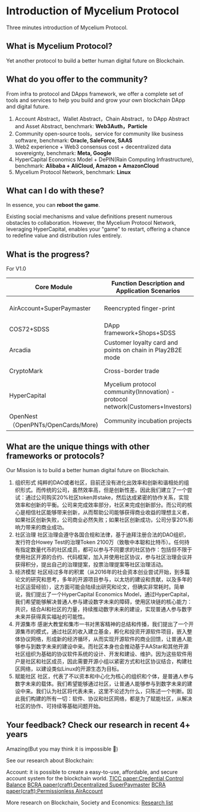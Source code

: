 # Introduction of Mycelium Protocol

Three minutes introduction of Mycelium Protocol.

## What is Mycelium Protocol?

Yet another protocol to build a better human digital future on Blockchain.

## What do you offer to the community?

From infra to protocol and DApps framework, we offer a complete set of tools and
services to help you build and grow your own blockchain DApp and digital future.

1. Account Abstract，Wallet Abstract，Chain Abstract，to DApp Abstract and Asset
   Abstract, benchmark: **Web3Auth，Particle**
2. Community open-source tools，service for community like business software,
   benchmark: **Oracle, SaleForce, SAAS**
3. Web2 experience + Web3 consensus cost + decentralized data sovereignty,
   benchmark: **Meta, Google**
4. HyperCapital Economics Model + DePIN(Rain Computing Infrastructure),
   benchmark: **Alibaba + AliCloud, Amazon + AmazonCloud**
5. Mycelium Protocol Network, benchmark: **Linux**

## What can I do with these?

In essence, you can **reboot the game**.

Existing social mechanisms and value definitions present numerous obstacles to
collaboration. However, the Mycelium Protocol Network, leveraging HyperCapital,
enables your "game" to restart, offering a chance to redefine value and
distribution rules entirely.

## What is the progress?

For V1.0

| Core Module                        | Function Description and Application Scenarios                                  | Traditional Solutions | Progress V1.0 |
| ---------------------------------- | ------------------------------------------------------------------------------- | --------------------- | ------------- |
| AirAccount+SuperPaymaster          | Reencrypted finger-print                                                        | Center Bank Account   | 60%           |
| COS72+SDSS                         | DApp framework+Shops+SDSS                                                       | Cloud Computing       | 45%           |
| Arcadia                            | Customer loyalty card and points on chain in Play2B2E mode                      | Advertising           | 40%           |
| CryptoMark                         | Cross-border trade                                                              | Centralized Trade     | 15%           |
| HyperCapital                       | Mycelium protocol community(Innovation) - protocol network(Customers+Investors) | Capital Market        | 10%           |
| OpenNest（OpenPNTs/OpenCards/More) | Community incubation projects                                                   | Incubator Company     | 2%            |

## What are the unique things with other frameworks or protocols?

Our Mission is to build a better human digital future on Blockchain.

1. 组织形式
   纯粹的DAO或者社区，目前还没有进化出效率和创新和谐相处的组织形式。而传统的公司，虽然效率高，但是创新性差。因此我们建立了一个尝试：通过公司购买20%社区token并stake，然后达成紧密的协作关系，实现效率和创新的平衡。公司来完成效率部分，社区来完成创新部分。而公司的核心是相信社区能够带来创新，从而帮助公司能够获得商业收益的理想主义者，如果社区创新失败，公司商业必然失败；如果社区创新成功，公司分享20%影响力带来的商业成功。
2. 社区治理
   社区治理会遵守各国合规和法律，基于迪拜注册合法的DAO组织，发行符合Howey
   Test的治理Token
   2100万（致敬中本聪和比特币）。任何持有指定数量代币的社区成员，都可以参与不同要求的社区协作：包括但不限于使用社区开源的合约、代码框架，加入并使用社区协议，参与社区治理会议并获得积分，提出自己的治理提案，投票治理提案等社区治理活动。
3. 经济模型
   社区经过多年的积累（从2016年的社会资本创业尝试开始，到多篇论文的研究和思考，多年的开源项目参与，以太坊的建设和贡献，以及多年的社区运营经验），这方面可能会陆续出研究和论文，但确实非常耗时。简单说，我们提出了一个HyperCapital
   Economics
   Model，通过HyperCapital，我们希望能够解决普通人参与建设数字未来的障碍，使用区块链的核心能力：共识，结合AI和社区的力量，持续推动数字未来的建设，实现普通人参与数字未来并获得真实福祉的可能性。
4. 开源集市
   感谢大教堂和集市一书对黑客精神的总结和传播，我们提出了一个开源集市的模式，通过社区的收入建立基金，孵化和投资开源软件项目，嵌入整体协议网络，形成新的经济循环，从而实现开源软件的商业回馈，让普通人能够参与到数字未来的建设中来。而社区本身也会推动基于AAStar和其他开源社区组织为基础的协议软件系统的设计、开发和建设、维护。因为这些软件用户是社区和社区成员，因此需要开源小组以紧密方式和社区协议结合，构建社区网络，以建设类似Linux的开源生态为目标。
5. 赋能社区
   社区，代表了不以资本和中心化为核心的组织和个体，是普通人参与数字未来的载体。我们希望能够通过社区，让普通人能够参与到数字未来的建设中来。我们认为社区将代表未来，这里不论述为什么，只陈述一个判断。因此我们构建的所有一切：软件、协议和社区网络，都是为了赋能社区，从解决社区的协作、可持续等基础问题开始。

## Your feedback? Check our research in recent 4+ years

Amazing(But you may think it is impossible 🤣)

See our research about Blockchain:

Account: it is possible to create a easy-to-use, affordable, and secure account
system for the blockchain world.
[TICC paper:Credential Control Balance](https://arxiv.org/pdf/2206.11924.pdf)
[BCRA paper(craft):Decentralized SuperPaymaster](https://arxiv.org/pdf/2206.11924.pdf)
[BCRA paper(craft):Permissionless AirAccount](https://arxiv.org/pdf/2206.11924.pdf)

More research on Blockchain, Society and Economics:
[Research list](https://github.com/MyMyceliumProtocol/MyMyceliumProtocol/blob/main/protocol/white-paper/Research.md)
